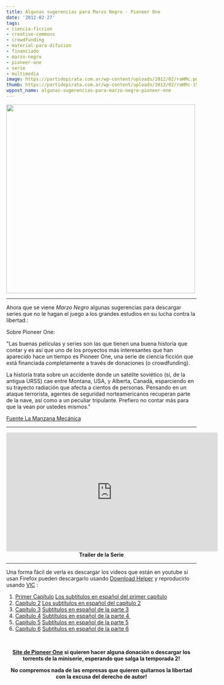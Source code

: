 ```yaml
---
title: Algunas sugerencias para Marzo Negro - Pioneer One
date: '2012-02-27'
tags:
- ciencia-ficcion
- creative-commons
- crowdfunding
- material-para-difusion
- financiado
- marzo-negro
- pioneer-one
- serie
- multimedia
image: https://partidopirata.com.ar/wp-content/uploads/2012/02/raHMc.png
thumb: https://partidopirata.com.ar/wp-content/uploads/2012/02/raHMc-150x150.png
wppost_name: algunas-sugerencias-para-marzo-negro-pioneer-one
---
```


<a href="https://partidopirata.com.ar/wp-content/uploads/2012/02/raHMc.png"><img class="aligncenter size-full wp-image-3290" title="Marzo Negro" src="https://partidopirata.com.ar/wp-content/uploads/2012/02/raHMc.png" alt="" width="500" height="500" /></a>

<hr />

Ahora que se viene <em>Marzo Negro</em> algunas sugerencias para descargar series que no le hagan el juego a los grandes estudios en su lucha contra la libertad.:

Sobre Pioneer One:

"Las buenas películas y series son las que tienen una buena historia que contar y es así que uno de los proyectos más interesantes que han aparecido hace un tiempo es Pioneer One, una serie de ciencia ficción que está financiada completamente a través de donaciones (o crowdfunding).

La historia trata sobre un accidente donde un satélite soviético (sí, de la antigua URSS) cae entre Montana, USA, y Alberta, Canadá, esparciendo en su trayecto radiación que afecta a cientos de personas. Pensando en un ataque terrorista, agentes de seguridad norteamericanos recuperan parte de la nave, así como a un peculiar tripulante. Prefiero no contar más para que la vean por ustedes mismos."

<a href="http://manzanamecanica.org/2010/06/pioneer_one_una_historia_de_crowdfunding.html" target="_blank">Fuente La Manzana Mecánica</a>

<hr />

<center>
<iframe src="http://www.youtube.com/embed/icLQqVDk86Y" frameborder="0" width="560" height="315"></iframe>
<strong>Trailer de la Serie</strong></center>

<hr />

Una forma fácil de verla es descargar los videos que están en youtube si usan Firefox pueden descargarlo usando <a href="https://addons.mozilla.org/es-ES/firefox/addon/video-downloadhelper/" target="_blank">Download Helper</a> y reproducirlo usando <a href="http://www.videolan.org/vlc/" target="_blank">VlC</a> :
<ol>
	<li><a href="http://youtu.be/h4WE0r4_6ys" target="_blank">Primer Capítulo</a>
<a href="http://files6.subdivx.com/209162.rar" target="_blank">Los subtítulos en español del primer capítulo</a></li>
	<li><a href="http://youtu.be/mDKEfKuZOC0" target="_blank">Capítulo 2</a>
<a href="http://files6.subdivx.com/230052.zip" target="_blank">Los subtítulos en español del capítulo 2</a></li>
	<li><a href="http://youtu.be/32YBygD3_iM" target="_blank">Capítulo 3</a>
<a href="http://www.subdivx.com/sub7/239206.zip" target="_blank">Subtítulos en español de la parte 3</a></li>
	<li><a href="http://youtu.be/kbThDmSGCNM" target="_blank">Capítulo 4</a>
<a href="http://www.subdivx.com/sub7/254617.rar" target="_blank">Subtítulos en español de la parte 4 </a></li>
	<li><a href="http://youtu.be/EgrG_Yb9RAY" target="_blank">Capítulo 5</a>
<a href="http://www.subdivx.com/sub7/258578.rar" target="_blank">Subtítulos en español de la parte 5</a></li>
	<li><a href="http://youtu.be/sZkDhNfwm9Y" target="_blank">Capítulo 6</a>
<a href="http://www.solosubtitulos.com/uploads/subtitulos/200041129.rar" target="_blank">Subtítulos en español de la parte 6</a></li>
</ol>
&nbsp;
<p style="text-align: center;"><strong><a href="http://www.pioneerone.tv/" target="_blank">Site de Pioneer One</a> si quieren hacer alguna donación o descargar los torrents de la miniserie, esperando que salga la temporada 2!</strong></p>
<p style="text-align: center;"><strong>No compremos nada de las empresas que quieren quitarnos la libertad con la excusa del derecho de autor!
</strong></p>
